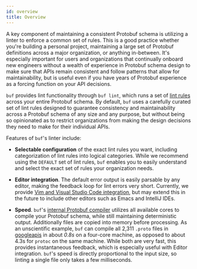 ```yaml
---
id: overview
title: Overview
---
```


A key component of maintaining a consistent Protobuf schema is utilizing a linter to enforce a
common set of rules. This is a good practice whether you're building a personal project,
maintaining a large set of Protobuf definitions across a major organization, or anything in-between.
It's especially important for users and organizations that continually onboard new engineers without
a wealth of experience in Protobuf schema design to make sure that APIs remain consistent and follow
patterns that allow for maintainability, but is useful even if you have years of Protobuf
experience as a forcing function on your API decisions.

`buf` provides lint functionality through `buf lint`, which runs a set of [lint rules](rules.md) across your
entire Protobuf schema. By default, `buf` uses a carefully curated set of lint rules designed to guarantee
consistency and maintainability across a Protobuf schema of any size and any purpose, but without being
so opinionated as to restrict organizations from making the design decisions they need to make for their
individual APIs.

Features of `buf`'s linter include:

- **Selectable configuration** of the exact lint rules you want, including categorization of lint
  rules into logical categories. While we recommend using the `DEFAULT` set of lint rules, `buf`
  enables you to easily understand and select the exact set of rules your organization needs.

- **Editor integration**. The default error output is easily parsable by any editor, making the
  feedback loop for lint errors very short. Currently, we provide
  [Vim and Visual Studio Code integration](../editor-integration.md), but may extend this in the
  future to include other editors such as Emacs and IntelliJ IDEs.

- **Speed**. `buf`'s [internal Protobuf compiler](../build/internal-compiler.md) utilizes all
  available cores to compile your Protobuf schema, while still maintaining deterministic output. Additionally files
  are copied into memory before processing. As an unscientific example, `buf` can compile all 2,311 `.proto` files in
  [googleapis](https://github.com/googleapis/googleapis) in about *0.8s* on a four-core machine, as opposed
  to about 4.3s for `protoc` on the same machine. While both are very fast, this provides instantaneous feedback,
  which is especially useful with Editor integration. `buf`'s speed is directly proportional to the input size, so
  linting a single file only takes a few milliseconds.
